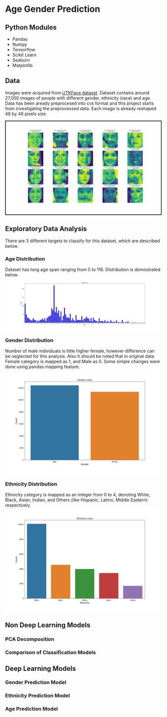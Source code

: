 # Age Gender Prediction 

## Python Modules 
* Pandas
* Numpy
* Tensorflow
* Scikit Learn
* Seaborn
* Matplotlib

## Data  
Images were acquired from [UTKFace dataset](https://susanqq.github.io/UTKFace/). Dataset contains around 27,000 images of people with different gender, ethnicity (race) and age. Data has been aready preprocesed into cvs format and this project starts from investigating the preprocessed data. Each image is already reshaped 48 by 48 pixels size. 

<img src="images/random_images_1.png" border="2">

## Exploratory Data Analysis
There are 3 different targets to classify for this dataset, which are described below. 

### Age Distribution
Dataset has long age span ranging from 0 to 116. DIstribution is demostrated below. 
![Age EDA](images/Ages_EDA.png)

### Gender Distribution
Number of male individuals is little higher female, however difference can be neglected for this analysis. Also it should be noted that in original data Female category is mapped as 1, and Male as 0. Some simple changes were done using pandas mapping feature. 
![Gender EDA](images/Gender_EDA.png)


### Ethnicity Distribution
Ethnicity category is mapped as an integer from 0 to 4, denoting  White, Black, Asian, Indian, and Others (like Hispanic, Latino, Middle Eastern) respectively. 
![Ethnicity EDA](images/Ethnicity_EDA.png)

## Non Deep Learning Models

### PCA Decomposition

### Comparison of Classification Models


## Deep Learning Models

### Gender Prediction Model

### Ethnicity Prediction Model

### Age Prediction Model